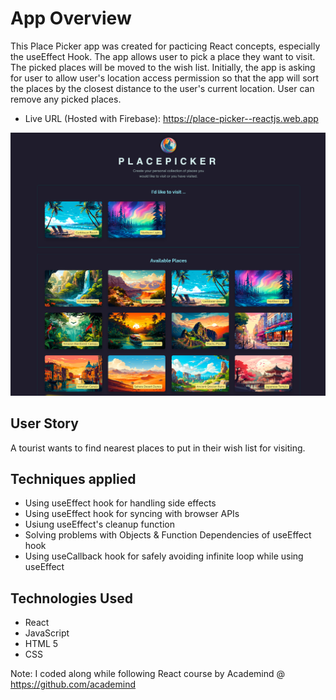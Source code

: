 # App Overview

This Place Picker app was created for pacticing React concepts, especially the useEffect Hook.
The app allows user to pick a place they want to visit. The picked places will be moved to the wish list. Initially, the app is asking for user to allow user's location access permission so that the app will sort the places by the closest distance to the user's current location. User can remove any picked places.

- Live URL (Hosted with Firebase): https://place-picker--reactjs.web.app

![snapshot of app home page](./src/assets/place-picker.png)

## User Story

A tourist wants to find nearest places to put in their wish list for visiting.

## Techniques applied

- Using useEffect hook for handling side effects
- Using useEffect hook for syncing with browser APIs
- Usiung useEffect's cleanup function
- Solving problems with Objects & Function Dependencies of useEffect hook
- Using useCallback hook for safely avoiding infinite loop while using useEffect

## Technologies Used

- React
- JavaScript
- HTML 5
- CSS

Note: I coded along while following React course by Academind @ https://github.com/academind
